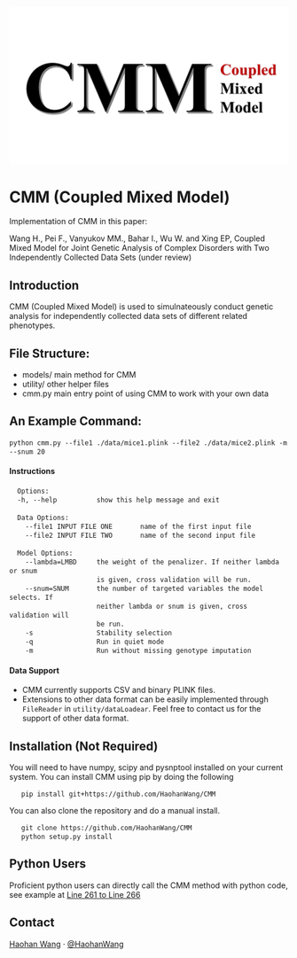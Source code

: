 ![CMM](cmm.PNG "Coupled Mixed Model")

# CMM (Coupled Mixed Model)

Implementation of CMM in this paper:

Wang H., Pei F., Vanyukov MM., Bahar I., Wu W. and Xing EP, Coupled Mixed Model for Joint Genetic Analysis of Complex Disorders with Two Independently Collected Data Sets (under review)

## Introduction

CMM (Coupled Mixed Model) is used to simulnateously conduct genetic analysis for independently collected data sets of different related phenotypes.

## File Structure:

* models/ main method for CMM
* utility/ other helper files
* cmm.py main entry point of using CMM to work with your own data

## An Example Command:

```
python cmm.py --file1 ./data/mice1.plink --file2 ./data/mice2.plink -m --snum 20
```
#### Instructions
```
  Options:
  -h, --help          show this help message and exit

  Data Options:
    --file1 INPUT FILE ONE       name of the first input file
    --file2 INPUT FILE TWO       name of the second input file

  Model Options:
    --lambda=LMBD     the weight of the penalizer. If neither lambda or snum
                      is given, cross validation will be run.
    --snum=SNUM       the number of targeted variables the model selects. If
                      neither lambda or snum is given, cross validation will
                      be run.
    -s                Stability selection
    -q                Run in quiet mode
    -m                Run without missing genotype imputation
```

#### Data Support
* CMM currently supports CSV and binary PLINK files.
* Extensions to other data format can be easily implemented through `FileReader` in `utility/dataLoadear`. Feel free to contact us for the support of other data format.

## Installation (Not Required)
You will need to have numpy, scipy and pysnptool installed on your current system.
You can install CMM using pip by doing the following

```
   pip install git+https://github.com/HaohanWang/CMM
```

You can also clone the repository and do a manual install.
```
   git clone https://github.com/HaohanWang/CMM
   python setup.py install
```

## Python Users
Proficient python users can directly call the CMM method with python code, see example at [Line 261 to Line 266](https://github.com/HaohanWang/CMM/blob/master/cmm.py#L261)

## Contact
[Haohan Wang](http://www.cs.cmu.edu/~haohanw/)
&middot;
[@HaohanWang](https://twitter.com/HaohanWang)
